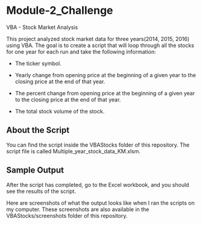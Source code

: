 # Module-2_Challenge
VBA - Stock Market Analysis

This project analyzed stock market data for three years(2014, 2015, 2016) using VBA.
The goal is to create a script that will loop through all the stocks for one year for each run and take the following information:

- The ticker symbol.

- Yearly change from opening price at the beginning of a given year to the closing price at the end of that year.

- The percent change from opening price at the beginning of a given year to the closing price at the end of that year.

- The total stock volume of the stock.

## About the Script
You can find the script inside the VBAStocks folder of this repository. The script file is called Multiple_year_stock_data_KM.xlsm.

## Sample Output
After the script has completed, go to the Excel workbook, and you should see the results of the script.

Here are screenshots of what the output looks like when I ran the scripts on my computer. These screenshots are also available in the VBAStocks/screenshots folder of this repository.

